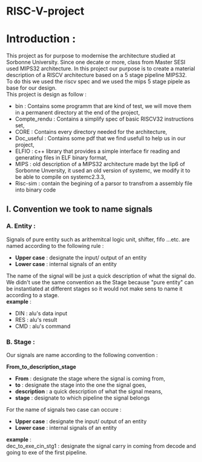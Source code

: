 # RISC-V-project
# Introduction :
This project as for purpose to modernise the architecture studied at Sorbonne University. Since one decate or more, class from Master SESI used MIPS32 architecture. In this project our purpose is to create a material description of a RISCV architecture based on a 5 stage pipeline MIPS32.\
To do this we used the riscv spec and we used the mips 5 stage pipele as base for our design.\
This project is design as follow :
* bin : Contains some programm that are kind of test, we will move them in a permanent directory at the end of the project,
* Compte_rendu : Contains a simplify spec of basic RISCV32 instructions set,
* CORE : Contains every directory needed for the architecture,
* Doc_useful : Contains some pdf that we find usefull to help us in our project,
* ELFIO : c++ library that provides a simple interface fir reading and generating files in ELF binary format,
* MIPS : old description of a MIPS32 architecture made byt the lip6 of Sorbonne Unversity, it used an old version of systemc, we modify it to be able to compile on systemc2.3.3,
* Risc-sim : contain the begining of a parsor to transfrom a assembly file into binary code


## I. Convention we took to name signals
### A. Entity :
Signals of pure entity such as arithemitcal logic unit, shifter, fifo ...etc. are named according to the following rule :  
 - **Upper case** : designate the input/ output of an entity
- **Lower case** : internal signals of an entity  

The name of the signal will be just a quick description of what the signal do.  We didn't use the same convention as the Stage because "pure entity" can be instantiated at different stages so it would not make sens to name it according to a stage.  
__example__ :  
- DIN : alu's data input  
- RES : alu's result  
- CMD :  alu's command  
### B. Stage : 
Our signals are name according to the following convention :  

__**From_to_description_stage**__  

- **From** : designate the stage where the signal is coming from,  
- **to** : designate the stage into the one the signal goes,  
- **description** : a quick description of what the signal means,  
- **stage** : designate to which pipeline the signal belongs  

For the name of signals two case can occure :  

- **Upper case** : designate the input/ output of an entity
- **Lower case** : internal signals of an entity  

__example__ :  
    dec_to_exe_cin_stg1 : designate the signal carry in coming from decode and going to exe of the first pipeline.


